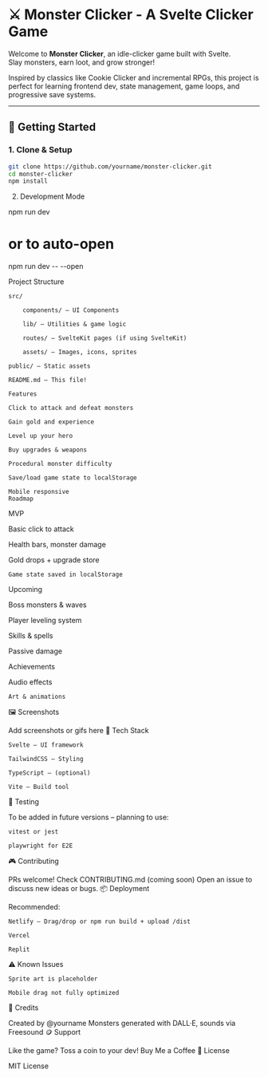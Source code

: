 # ⚔️ Monster Clicker - A Svelte Clicker Game

Welcome to **Monster Clicker**, an idle-clicker game built with Svelte.  
Slay monsters, earn loot, and grow stronger!  

Inspired by classics like Cookie Clicker and incremental RPGs, this project is perfect for learning frontend dev, state management, game loops, and progressive save systems.

---

## 🚀 Getting Started

### 1. Clone & Setup

```bash
git clone https://github.com/yourname/monster-clicker.git
cd monster-clicker
npm install
```
2. Development Mode

npm run dev
# or to auto-open
npm run dev -- --open

Project Structure

    src/

        components/ – UI Components

        lib/ – Utilities & game logic

        routes/ – SvelteKit pages (if using SvelteKit)

        assets/ – Images, icons, sprites

    public/ – Static assets

    README.md – This file!

    Features

    Click to attack and defeat monsters

    Gain gold and experience

    Level up your hero

    Buy upgrades & weapons

    Procedural monster difficulty

    Save/load game state to localStorage

    Mobile responsive
    Roadmap
MVP

Basic click to attack

Health bars, monster damage

Gold drops + upgrade store

    Game state saved in localStorage

Upcoming

Boss monsters & waves

Player leveling system

Skills & spells

Passive damage

Achievements

Audio effects

    Art & animations

🖼️ Screenshots

Add screenshots or gifs here
🧙 Tech Stack

    Svelte – UI framework

    TailwindCSS – Styling

    TypeScript – (optional)

    Vite – Build tool

🧪 Testing

To be added in future versions – planning to use:

    vitest or jest

    playwright for E2E

🎮 Contributing

PRs welcome!
Check CONTRIBUTING.md (coming soon)
Open an issue to discuss new ideas or bugs.
📦 Deployment

Recommended:

    Netlify – Drag/drop or npm run build + upload /dist

    Vercel

    Replit

⚠️ Known Issues

    Sprite art is placeholder

    Mobile drag not fully optimized

🧙 Credits

Created by @yourname
Monsters generated with DALL·E, sounds via Freesound
🪙 Support

Like the game? Toss a coin to your dev!
Buy Me a Coffee
🏁 License

MIT License
